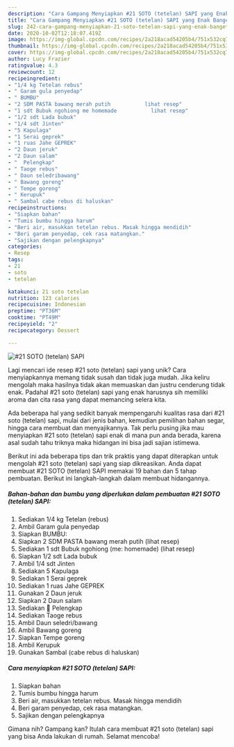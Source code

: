 ```yaml
---
description: "Cara Gampang Menyiapkan #21 SOTO (tetelan) SAPI yang Enak Banget"
title: "Cara Gampang Menyiapkan #21 SOTO (tetelan) SAPI yang Enak Banget"
slug: 242-cara-gampang-menyiapkan-21-soto-tetelan-sapi-yang-enak-banget
date: 2020-10-02T12:18:07.419Z
image: https://img-global.cpcdn.com/recipes/2a218acad54205b4/751x532cq70/21-soto-tetelan-sapi-foto-resep-utama.jpg
thumbnail: https://img-global.cpcdn.com/recipes/2a218acad54205b4/751x532cq70/21-soto-tetelan-sapi-foto-resep-utama.jpg
cover: https://img-global.cpcdn.com/recipes/2a218acad54205b4/751x532cq70/21-soto-tetelan-sapi-foto-resep-utama.jpg
author: Lucy Frazier
ratingvalue: 4.3
reviewcount: 12
recipeingredient:
- "1/4 kg Tetelan rebus"
- " Garam gula penyedap"
- " BUMBU"
- "2 SDM PASTA bawang merah putih           lihat resep"
- "1 sdt Bubuk ngohiong me homemade           lihat resep"
- "1/2 sdt Lada bubuk"
- "1/4 sdt Jinten"
- "5 Kapulaga"
- "1 Serai geprek"
- "1 ruas Jahe GEPREK"
- "2 Daun jeruk"
- "2 Daun salam"
- "  Pelengkap"
- " Taoge rebus"
- " Daun seledribawang"
- " Bawang goreng"
- " Tempe goreng"
- " Kerupuk"
- " Sambal cabe rebus di haluskan"
recipeinstructions:
- "Siapkan bahan"
- "Tumis bumbu hingga harum"
- "Beri air, masukkan tetelan rebus. Masak hingga mendidih"
- "Beri garam penyedap, cek rasa matangkan."
- "Sajikan dengan pelengkapnya"
categories:
- Resep
tags:
- 21
- soto
- tetelan

katakunci: 21 soto tetelan 
nutrition: 123 calories
recipecuisine: Indonesian
preptime: "PT36M"
cooktime: "PT49M"
recipeyield: "2"
recipecategory: Dessert

---
```



![#21 SOTO (tetelan) SAPI](https://img-global.cpcdn.com/recipes/2a218acad54205b4/751x532cq70/21-soto-tetelan-sapi-foto-resep-utama.jpg)

Lagi mencari ide resep #21 soto (tetelan) sapi yang unik? Cara menyiapkannya memang tidak susah dan tidak juga mudah. Jika keliru mengolah maka hasilnya tidak akan memuaskan dan justru cenderung tidak enak. Padahal #21 soto (tetelan) sapi yang enak harusnya sih memiliki aroma dan cita rasa yang dapat memancing selera kita.

Ada beberapa hal yang sedikit banyak mempengaruhi kualitas rasa dari #21 soto (tetelan) sapi, mulai dari jenis bahan, kemudian pemilihan bahan segar, hingga cara membuat dan menyajikannya. Tak perlu pusing jika mau menyiapkan #21 soto (tetelan) sapi enak di mana pun anda berada, karena asal sudah tahu triknya maka hidangan ini bisa jadi sajian istimewa.




Berikut ini ada beberapa tips dan trik praktis yang dapat diterapkan untuk mengolah #21 soto (tetelan) sapi yang siap dikreasikan. Anda dapat membuat #21 SOTO (tetelan) SAPI memakai 19 bahan dan 5 tahap pembuatan. Berikut ini langkah-langkah dalam membuat hidangannya.

<!--inarticleads1-->

##### Bahan-bahan dan bumbu yang diperlukan dalam pembuatan #21 SOTO (tetelan) SAPI:

1. Sediakan 1/4 kg Tetelan (rebus)
1. Ambil  Garam gula penyedap
1. Siapkan  BUMBU:
1. Siapkan 2 SDM PASTA bawang merah putih           (lihat resep)
1. Sediakan 1 sdt Bubuk ngohiong (me: homemade)           (lihat resep)
1. Siapkan 1/2 sdt Lada bubuk
1. Ambil 1/4 sdt Jinten
1. Sediakan 5 Kapulaga
1. Sediakan 1 Serai geprek
1. Sediakan 1 ruas Jahe GEPREK
1. Gunakan 2 Daun jeruk
1. Siapkan 2 Daun salam
1. Sediakan  🥘 Pelengkap
1. Sediakan  Taoge rebus
1. Ambil  Daun seledri/bawang
1. Ambil  Bawang goreng
1. Siapkan  Tempe goreng
1. Ambil  Kerupuk
1. Gunakan  Sambal (cabe rebus di haluskan)




<!--inarticleads2-->

##### Cara menyiapkan #21 SOTO (tetelan) SAPI:

1. Siapkan bahan
1. Tumis bumbu hingga harum
1. Beri air, masukkan tetelan rebus. Masak hingga mendidih
1. Beri garam penyedap, cek rasa matangkan.
1. Sajikan dengan pelengkapnya




Gimana nih? Gampang kan? Itulah cara membuat #21 soto (tetelan) sapi yang bisa Anda lakukan di rumah. Selamat mencoba!

